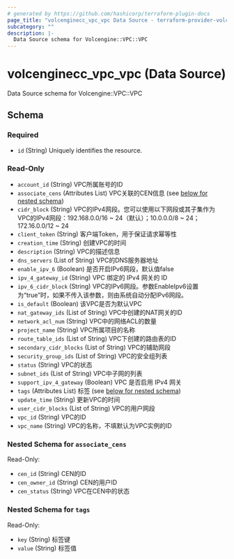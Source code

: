 ```yaml
---
# generated by https://github.com/hashicorp/terraform-plugin-docs
page_title: "volcenginecc_vpc_vpc Data Source - terraform-provider-volcenginecc"
subcategory: ""
description: |-
  Data Source schema for Volcengine::VPC::VPC
---
```


# volcenginecc_vpc_vpc (Data Source)

Data Source schema for Volcengine::VPC::VPC



<!-- schema generated by tfplugindocs -->
## Schema

### Required

- `id` (String) Uniquely identifies the resource.

### Read-Only

- `account_id` (String) VPC所属账号的ID
- `associate_cens` (Attributes List) VPC关联的CEN信息 (see [below for nested schema](#nestedatt--associate_cens))
- `cidr_block` (String) VPC的IPv4网段。您可以使用以下网段或其子集作为VPC的IPv4网段：192.168.0.0/16 ~ 24（默认）；10.0.0.0/8 ~ 24；172.16.0.0/12 ~ 24
- `client_token` (String) 客户端Token，用于保证请求幂等性
- `creation_time` (String) 创建VPC的时间
- `description` (String) VPC的描述信息
- `dns_servers` (List of String) VPC的DNS服务器地址
- `enable_ipv_6` (Boolean) 是否开启IPv6网段，默认值false
- `ipv_4_gateway_id` (String) VPC 绑定的 IPv4 网关的 ID
- `ipv_6_cidr_block` (String) VPC的IPv6网段。参数EnableIpv6设置为“true”时，如果不传入该参数，则由系统自动分配IPv6网段。
- `is_default` (Boolean) 该VPC是否为默认VPC
- `nat_gateway_ids` (List of String) VPC中创建的NAT网关的ID
- `network_acl_num` (String) VPC中的网络ACL的数量
- `project_name` (String) VPC所属项目的名称
- `route_table_ids` (List of String) VPC下创建的路由表的ID
- `secondary_cidr_blocks` (List of String) VPC的辅助网段
- `security_group_ids` (List of String) VPC的安全组列表
- `status` (String) VPC的状态
- `subnet_ids` (List of String) VPC中子网的列表
- `support_ipv_4_gateway` (Boolean) VPC 是否启用 IPv4 网关
- `tags` (Attributes List) 标签 (see [below for nested schema](#nestedatt--tags))
- `update_time` (String) 更新VPC的时间
- `user_cidr_blocks` (List of String) VPC的用户网段
- `vpc_id` (String) VPC的ID
- `vpc_name` (String) VPC的名称，不填默认为VPC实例的ID

<a id="nestedatt--associate_cens"></a>
### Nested Schema for `associate_cens`

Read-Only:

- `cen_id` (String) CEN的ID
- `cen_owner_id` (String) CEN的用户ID
- `cen_status` (String) VPC在CEN中的状态


<a id="nestedatt--tags"></a>
### Nested Schema for `tags`

Read-Only:

- `key` (String) 标签键
- `value` (String) 标签值
